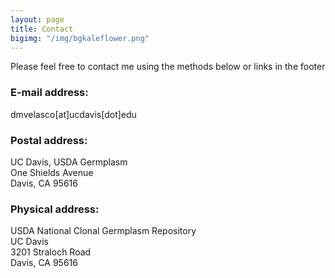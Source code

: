 ```yaml
---
layout: page
title: Contact
bigimg: "/img/bgkaleflower.png"
---
```


Please feel free to contact me using the methods below or links in the footer

### E-mail address:
dmvelasco[at]ucdavis[dot]edu

### Postal address:
UC Davis, USDA Germplasm<br/>
One Shields Avenue<br/>
Davis, CA 95616

### Physical address:
USDA National Clonal Germplasm Repository<br/>
UC Davis<br/>
3201 Straloch Road<br/>
Davis, CA 95616
